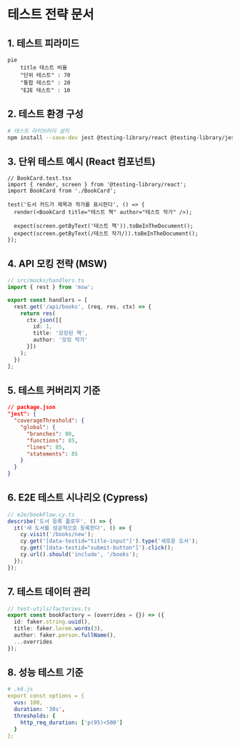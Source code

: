 # 테스트 전략 문서

## 1. 테스트 피라미드
```mermaid
pie
    title 테스트 비율
    "단위 테스트" : 70
    "통합 테스트" : 20
    "E2E 테스트" : 10
```

## 2. 테스트 환경 구성
```bash
# 테스트 라이브러리 설치
npm install --save-dev jest @testing-library/react @testing-library/jest-dom msw
```

## 3. 단위 테스트 예시 (React 컴포넌트)
```tsx
// BookCard.test.tsx
import { render, screen } from '@testing-library/react';
import BookCard from './BookCard';

test('도서 카드가 제목과 작가를 표시한다', () => {
  render(<BookCard title="테스트 책" author="테스트 작가" />);
  
  expect(screen.getByText('테스트 책')).toBeInTheDocument();
  expect(screen.getByText(/테스트 작가/)).toBeInTheDocument();
});
```

## 4. API 모킹 전략 (MSW)
```ts
// src/mocks/handlers.ts
import { rest } from 'msw';

export const handlers = [
  rest.get('/api/books', (req, res, ctx) => {
    return res(
      ctx.json([{
        id: 1,
        title: '모킹된 책',
        author: '모킹 작가'
      }])
    );
  })
];
```

## 5. 테스트 커버리지 기준
```json
// package.json
"jest": {
  "coverageThreshold": {
    "global": {
      "branches": 80,
      "functions": 85,
      "lines": 85,
      "statements": 85
    }
  }
}
```

## 6. E2E 테스트 시나리오 (Cypress)
```ts
// e2e/bookFlow.cy.ts
describe('도서 등록 플로우', () => {
  it('새 도서를 성공적으로 등록한다', () => {
    cy.visit('/books/new');
    cy.get('[data-testid="title-input"]').type('새로운 도서');
    cy.get('[data-testid="submit-button"]').click();
    cy.url().should('include', '/books');
  });
});
```

## 7. 테스트 데이터 관리
```ts
// test-utils/factories.ts
export const bookFactory = (overrides = {}) => ({
  id: faker.string.uuid(),
  title: faker.lorem.words(3),
  author: faker.person.fullName(),
  ...overrides
});
```

## 8. 성능 테스트 기준
```yaml
# .k6.js
export const options = {
  vus: 100,
  duration: '30s',
  thresholds: {
    http_req_duration: ['p(95)<500']
  }
};